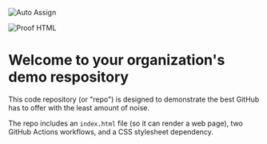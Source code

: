 ![Auto Assign](https://github.com/Abu2rkyii/demo-repository/actions/workflows/auto-assign.yml/badge.svg)

![Proof HTML](https://github.com/Abu2rkyii/demo-repository/actions/workflows/proof-html.yml/badge.svg)

# Welcome to your organization's demo respository
This code repository (or "repo") is designed to demonstrate the best GitHub has to offer with the least amount of noise.

The repo includes an `index.html` file (so it can render a web page), two GitHub Actions workflows, and a CSS stylesheet dependency.

